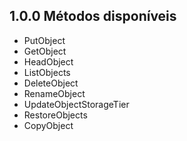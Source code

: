 ## 1.0.0 Métodos disponíveis
- PutObject
- GetObject
- HeadObject
- ListObjects
- DeleteObject
- RenameObject
- UpdateObjectStorageTier
- RestoreObjects
- CopyObject